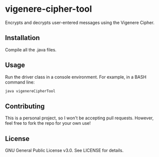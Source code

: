 # vigenere-cipher-tool
Encrypts and decrypts user-entered messages using the Vigenere Cipher.

## Installation

Compile all the .java files.

## Usage

Run the driver class in a console environment.
For example, in a BASH command line:

```bash
java vigenereCipherTool
```

## Contributing

This is a personal project, so I won't be accepting pull requests. However, feel free to fork the repo for your own use!

## License
GNU General Public License v3.0. See LICENSE for details.
